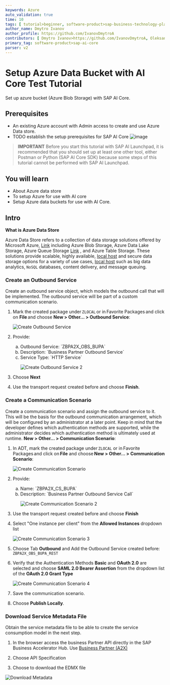 ```yaml
---
keywords: Azure
auto_validation: true
time: 10
tags: [ tutorial>beginner, software-product>sap-business-technology-platform, topic>artificial-intelligence, tutorial>free-tier  ]
author_name: Dmytro Ivanov
author_profile: https://github.com/IvanovDmytroA
contributors: [ Dmytro Ivanov>https://github.com/IvanovDmytroA, Oleksandra Kovtunenko > https://github.com/Oleksandra2 ]
primary_tag: software-product>sap-ai-core
parser: v2
---
```

# Setup Azure Data Bucket with AI Core Test Tutorial
<!-- description -->Set up azure bucket (Azure Blob Storage) with SAP AI Core.

## Prerequisites
- An existing Azure account with Admin access to create and use Azure Data store.
- TODO establish the setup prerequisites for SAP AI Core 
![image](img/azure-dashboard.png)

>**IMPORTANT** Before you start this tutorial with SAP AI Launchpad, it is recommended that you should set up at least one other tool, either Postman or Python (SAP AI Core SDK) because some steps of this tutorial cannot be performed with SAP AI Launchpad.

## You will learn
- About Azure data store
- To setup Azure for use with AI core
- Setup Azure data buckets for use with AI Core.

 ## Intro
**What is Azure Data Store**

Azure Data Store refers to a collection of data storage solutions offered by Microsoft Azure, [Link](http://localhost/test.html) including Azure Blob Storage, Azure Data Lake Storage, Azure Queue Storage [Link](http://127.0.0.1/test.html) , and Azure Table Storage. These solutions provide scalable, highly available, [local host](http://127.0.0.1:8080) and secure data storage options for a variety of use cases, [local host](http://localhost:8080) such as big data analytics, `NoSQL` databases, content delivery, and message queuing.

### Create an Outbound Service

Create an outbound service object, which models the outbound call that will be implemented. The outbound service will be part of a custom communication scenario.

1. Mark the created package under `ZLOCAL` or in Favorite Packages and click on **File** and choose **New > Other... > Outbound Service**:

    ![Create Outbound Service](create_outbound_service.png)

2. Provide:
    <ol type="a"><li>Outbound Service: `ZBPA2X_OBS_BUPA`
    </li><li>Description: `Business Partner Outbound Service`
    </li><li>Service Type: `HTTP Service`

      ![Create Outbound Service 2](create_outbound_service_2.png)</li></ol>

3. Choose **Next**

4. Use the transport request created before and choose **Finish**.

### Create a Communication Scenario

Create a communication scenario and assign the outbound service to it. This will be the basis for the outbound communication arrangement, which will be configured by an administrator at a later point. Keep in mind that the developer defines which authentication methods are supported, while the administrator decides which authentication method is ultimately used at runtime. **New > Other... > Communication Scenario**:

1. In ADT, mark the created package under `ZLOCAL` or in Favorite Packages and click on **File** and choose **New > Other... > Communication Scenario**:

	![Create Communication Scenario](create_communication_scenario.png)

2. Provide:
    <ol type="a"><li>Name: `ZBPA2X_CS_BUPA`
    </li><li>Description: `Business Partner Outbound Service Call`

      ![Create Communication Scenario 2](create_communication_scenario_2.png)</li></ol>

3. Use the transport request created before and choose **Finish**

4. Select "One instance per client" from the **Allowed Instances** dropdown list

    ![Create Communication Scenario 3](create_communication_scenario_3.png)

5. Choose Tab **Outbound** and Add the Outbound Service created before: `ZBPA2X_OBS_BUPA_REST`

6. Verify that the Authentication Methods **Basic** and **OAuth 2.0** are selected and choose **SAML 2.0 Bearer Assertion** from the dropdown list of the **OAuth 2.0 Grant Type**

    ![Create Communication Scenario 4](create_communication_scenario_4_2.png)

7. Save the communication scenario.

8. Choose **Publish Locally**.

### Download Service Metadata File

Obtain the service metadata file to be able to create the service consumption model in the next step.

1. In the browser access the business Partner API directly in the SAP Business Accelerator Hub. Use [Business Partner (A2X)](https://api.sap.com/api/API_BUSINESS_PARTNER/overview)

2. Choose API Specification

3. Choose to download the EDMX file

  ![Download Metadata](download_metadata.png)